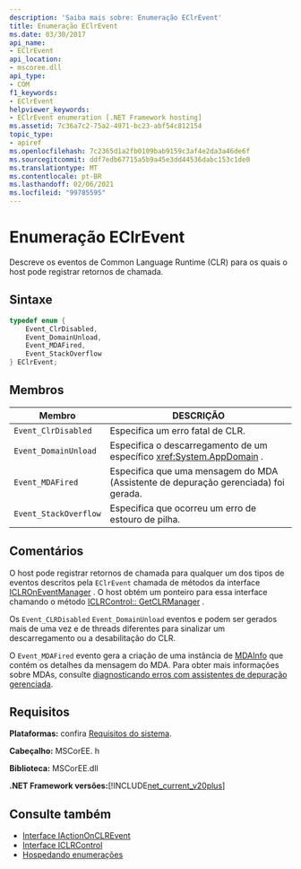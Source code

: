 ```yaml
---
description: 'Saiba mais sobre: Enumeração EClrEvent'
title: Enumeração EClrEvent
ms.date: 03/30/2017
api_name:
- EClrEvent
api_location:
- mscoree.dll
api_type:
- COM
f1_keywords:
- EClrEvent
helpviewer_keywords:
- EClrEvent enumeration [.NET Framework hosting]
ms.assetid: 7c36a7c2-75a2-4971-bc23-abf54c812154
topic_type:
- apiref
ms.openlocfilehash: 7c2365d1a2fb0109bab9159c3af4e2da3a46de6f
ms.sourcegitcommit: ddf7edb67715a5b9a45e3dd44536dabc153c1de0
ms.translationtype: MT
ms.contentlocale: pt-BR
ms.lasthandoff: 02/06/2021
ms.locfileid: "99785595"
---
```

# <a name="eclrevent-enumeration"></a>Enumeração EClrEvent

Descreve os eventos de Common Language Runtime (CLR) para os quais o host pode registrar retornos de chamada.  
  
## <a name="syntax"></a>Sintaxe  
  
```cpp  
typedef enum {  
    Event_ClrDisabled,  
    Event_DomainUnload,  
    Event_MDAFired,  
    Event_StackOverflow  
} EClrEvent;  
```  
  
## <a name="members"></a>Membros  
  
|Membro|DESCRIÇÃO|  
|------------|-----------------|  
|`Event_ClrDisabled`|Especifica um erro fatal de CLR.|  
|`Event_DomainUnload`|Especifica o descarregamento de um específico <xref:System.AppDomain> .|  
|`Event_MDAFired`|Especifica que uma mensagem do MDA (Assistente de depuração gerenciada) foi gerada.|  
|`Event_StackOverflow`|Especifica que ocorreu um erro de estouro de pilha.|  
  
## <a name="remarks"></a>Comentários  

 O host pode registrar retornos de chamada para qualquer um dos tipos de eventos descritos pela `EClrEvent` chamada de métodos da interface [ICLROnEventManager](iclroneventmanager-interface.md) . O host obtém um ponteiro para essa interface chamando o método [ICLRControl:: GetCLRManager](iclrcontrol-getclrmanager-method.md) .  
  
 Os `Event_CLRDisabled` `Event_DomainUnload` eventos e podem ser gerados mais de uma vez e de threads diferentes para sinalizar um descarregamento ou a desabilitação do CLR.  
  
 O `Event_MDAFired` evento gera a criação de uma instância de [MDAInfo](mdainfo-structure.md) que contém os detalhes da mensagem do MDA. Para obter mais informações sobre MDAs, consulte [diagnosticando erros com assistentes de depuração gerenciada](../../debug-trace-profile/diagnosing-errors-with-managed-debugging-assistants.md).  
  
## <a name="requirements"></a>Requisitos  

 **Plataformas:** confira [Requisitos do sistema](../../get-started/system-requirements.md).  
  
 **Cabeçalho:** MSCorEE. h  
  
 **Biblioteca:** MSCorEE.dll  
  
 **.NET Framework versões:**[!INCLUDE[net_current_v20plus](../../../../includes/net-current-v20plus-md.md)]  
  
## <a name="see-also"></a>Consulte também

- [Interface IActionOnCLREvent](iactiononclrevent-interface.md)
- [Interface ICLRControl](iclrcontrol-interface.md)
- [Hospedando enumerações](hosting-enumerations.md)
